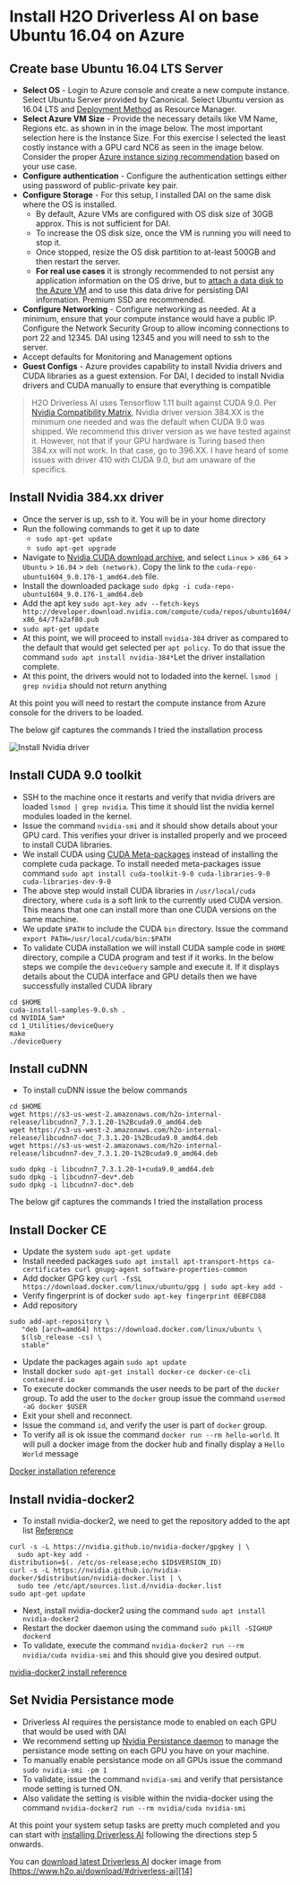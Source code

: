 Install H2O Driverless AI on base Ubuntu 16.04 on Azure
=======================================================

Create base Ubuntu 16.04 LTS Server
-----------------------------------

- **Select OS** - Login to Azure console and create a new compute instance. Select Ubuntu Server provided by Canonical. Select Ubuntu version as 16.04 LTS and [Deployment Method][1] as Resource Manager.
- **Select Azure VM Size** - Provide the necessary details like VM Name, Regions etc. as shown in in the image below. The most important selection here is the Instance Size. For this exercise I selected the least costly instance with a GPU card NC6 as seen in the image below. Consider the proper [Azure instance sizing recommendation][4] based on your use case.
- **Configure authentication** - Configure the authentication settings either using password of public-private key pair.
- **Configure Storage** - For this setup, I installed DAI on the same disk where the OS is installed.
  - By default, Azure VMs are configured with OS disk size of 30GB approx. This is not sufficient for DAI.
  - To increase the OS disk size, once the VM is running you will need to stop it.
  - Once stopped, resize the OS disk partition to at-least 500GB and then restart the server.
  - **For real use cases** it is strongly recommended to not persist any application information on the OS drive, but to [attach a data disk to the Azure VM][5] and to use this data drive for persisting DAI information. Premium SSD are recommended.
- **Configure Networking** - Configure networking as needed. At a minimum, ensure that your compute instance would have a public IP. Configure the Network Security Group to allow incoming connections to port 22 and 12345. DAI using 12345 and you will need to ssh to the server.
- Accept defaults for Monitoring and Management options
- **Guest Configs** - Azure provides capability to install Nvidia drivers and CUDA libraries as a guest extension. For DAI, I decided to install Nvidia drivers and CUDA manually to ensure that everything is compatible

> H2O Driverless AI uses Tensorflow 1.11 built against CUDA 9.0. Per [Nvidia Compatibility Matrix][6], Nvidia driver version 384.XX is the minimum one needed and was the default when CUDA 9.0 was shipped. We recommend this driver version as we have tested against it. However, not that if your GPU hardware is Turing based then 384.xx will not work. In that case, go to 396.XX. I have heard of some issues with driver 410 with CUDA 9.0, but am unaware of the specifics.

Install Nvidia 384.xx driver
----------------------------

- Once the server is up, ssh to it. You will be in your home directory
- Run the following commands to get it up to date
  - `sudo apt-get update`
  - `sudo apt-get upgrade`
- Navigate to [Nvidia CUDA download archive][7], and select `Linux` > `x86_64` > `Ubuntu` > `16.04` > `deb (network)`. Copy the link to the `cuda-repo-ubuntu1604_9.0.176-1_amd64.deb` file.
- Install the downloaded package `sudo dpkg -i cuda-repo-ubuntu1604_9.0.176-1_amd64.deb`
- Add the apt key `sudo apt-key adv --fetch-keys http://developer.download.nvidia.com/compute/cuda/repos/ubuntu1604/x86_64/7fa2af80.pub`
- `sudo apt-get update`
- At this point, we will proceed to install `nvidia-384` driver as compared to the default that would get selected per `apt policy`. To do that issue the command `sudo apt install nvidia-384*`Let the driver installation complete. 
- At this point, the drivers would not to lodaded into the kernel. `lsmod | grep nvidia` should not return anything

At this point you will need to restart the compute instance from Azure console for the drivers to be loaded.

The below gif captures the commands I tried the installation process

![Install Nvidia driver](images/01_nvidia_driver_install.gif)

Install CUDA 9.0 toolkit
------------------------

- SSH to the machine once it restarts and verify that nvidia drivers are loaded `lsmod | grep nvidia`. This time it should list the nvidia kernel modules loaded in the kernel.
- Issue the command `nvidia-smi` and it should show details about your GPU card. This verifies your driver is installed properly and we proceed to install CUDA libraries.
- We install CUDA using [CUDA Meta-packages][8] instead of installing the complete cuda package. To install needed meta-packages issue command `sudo apt install cuda-toolkit-9-0 cuda-libraries-9-0 cuda-libraries-dev-9-0`
- The above step would install CUDA libraries in `/usr/local/cuda` directory, where `cuda` is a soft link to the currently used CUDA version. This means that one can install more than one CUDA versions on the same machine.
- We update `$PATH` to include the CUDA `bin` directory. Issue the command `export PATH=/usr/local/cuda/bin:$PATH`  
- To validate CUDA installation we will install CUDA sample code in `$HOME` directory, compile a CUDA program and test if it works. In the below steps we compile the `deviceQuery` sample and execute it. If it displays details about the CUDA interface and GPU details then we have successfully installed CUDA library

```shell
cd $HOME
cuda-install-samples-9.0.sh .
cd NVIDIA_Sam*
cd 1_Utilities/deviceQuery
make
./deviceQuery
```

Install cuDNN
-------------

- To install cuDNN issue the below commands

```shell
cd $HOME
wget https://s3-us-west-2.amazonaws.com/h2o-internal-release/libcudnn7_7.3.1.20-1%2Bcuda9.0_amd64.deb
wget https://s3-us-west-2.amazonaws.com/h2o-internal-release/libcudnn7-doc_7.3.1.20-1%2Bcuda9.0_amd64.deb
wget https://s3-us-west-2.amazonaws.com/h2o-internal-release/libcudnn7-dev_7.3.1.20-1%2Bcuda9.0_amd64.deb

sudo dpkg -i libcudnn7_7.3.1.20-1+cuda9.0_amd64.deb
sudo dpkg -i libcudnn7-dev*.deb
sudo dpkg -i libcudnn7-doc*.deb
```

The below gif captures the commands I tried the installation process

Install Docker CE
-----------------

- Update the system `sudo apt-get update`
- Install needed packages `sudo apt install apt-transport-https ca-certificates curl gnupg-agent software-properties-common`
- Add docker GPG key `curl -fsSL https://download.docker.com/linux/ubuntu/gpg | sudo apt-key add -`
- Verify fingerprint is of docker `sudo apt-key fingerprint 0EBFCD88`
- Add repository

```shell
sudo add-apt-repository \
   "deb [arch=amd64] https://download.docker.com/linux/ubuntu \
   $(lsb_release -cs) \
   stable"
```

- Update the packages again `sudo apt update`
- Install docker `sudo apt-get install docker-ce docker-ce-cli containerd.io`
- To execute docker commands the user needs to be part of the `docker` group. To add the user to the `docker` group issue the command `usermod -aG docker $USER`
- Exit your shell and reconnect. 
- Issue the command `id`, and verify the user is part of `docker` group.
- To verify all is ok issue the command `docker run --rm hello-world`. It will pull a docker image from the docker hub and finally display a `Hello World` message 

[Docker installation reference][9]

Install nvidia-docker2
----------------------

- To install nvidia-docker2, we need to get the repository added to the apt list [Reference][10]

```shell
curl -s -L https://nvidia.github.io/nvidia-docker/gpgkey | \
  sudo apt-key add -
distribution=$(. /etc/os-release;echo $ID$VERSION_ID)
curl -s -L https://nvidia.github.io/nvidia-docker/$distribution/nvidia-docker.list | \
  sudo tee /etc/apt/sources.list.d/nvidia-docker.list
sudo apt-get update
```

- Next, install nvidia-docker2 using the command `sudo apt install nvidia-docker2`
- Restart the docker daemon using the command `sudo pkill -SIGHUP dockerd`
- To validate, execute the command `nvidia-docker2 run --rm nvidia/cuda nvidia-smi` and this should give you desired output.

[nvidia-docker2 install reference][11]

Set Nvidia Persistance mode
---------------------------
- Driverless AI requires the persistance mode to enabled on each GPU that would be used with DAI
- We recommend setting up [Nvidia Persistance daemon][12] to manage the persistance mode setting on each GPU you have on your machine.
- To manually enable persistance mode on all GPUs issue the command `sudo nvidia-smi -pm 1`
- To validate, issue the command `nvidia-smi` and verify that persistance mode setting is turned ON.
- Also validate the setting is visible within the nvidia-docker using the command `nvidia-docker2 run --rm nvidia/cuda nvidia-smi`

At this point your system setup tasks are pretty much completed and you can start with [installing Driverless AI][13] following the directions step 5 onwards.

You can [download latest Driverless AI][14] docker image from [https://www.h2o.ai/download/#driverless-ai][14]

[1]: https://docs.microsoft.com/en-us/azure/azure-resource-manager/resource-manager-deployment-model
[2]: https://docs.microsoft.com/en-us/azure/virtual-machines/linux/n-series-driver-setup
[3]: https://docs.microsoft.com/en-us/azure/virtual-machines/extensions/hpccompute-gpu-linux
[4]: http://docs.h2o.ai/driverless-ai/latest-stable/docs/userguide/install/azure.html#environment
[5]: https://docs.microsoft.com/en-us/azure/virtual-machines/linux/attach-disk-portal
[6]: https://docs.nvidia.com/deploy/cuda-compatibility/index.html#binary-compatibility__table-toolkit-driver
[7]: https://developer.nvidia.com/cuda-90-download-archive
[8]: https://docs.nvidia.com/cuda/cuda-installation-guide-linux/index.html#package-manager-metas
[9]: https://docs.docker.com/install/linux/docker-ce/ubuntu/
[10]: https://nvidia.github.io/nvidia-docker/
[11]: https://github.com/nvidia/nvidia-docker/wiki/Installation-(version-2.0)#installing-version-20
[12]: https://docs.nvidia.com/deploy/driver-persistence/index.html#usage
[13]: http://docs.h2o.ai/driverless-ai/latest-stable/docs/userguide/install/ubuntu.html
[14]: https://www.h2o.ai/download/#driverless-ai














